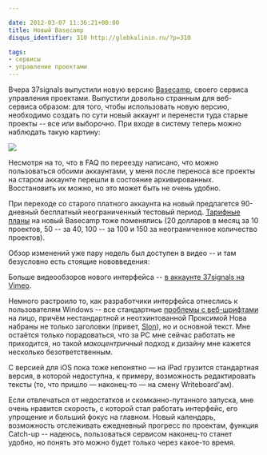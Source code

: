 ```yaml
---

date: 2012-03-07 11:36:21+00:00
title: Новый Basecamp
disqus_identifier: 310 http://glebkalinin.ru/?p=310

tags:
- сервисы
- управление проектами
---
```


Вчера 37signals выпустили новую версию [Basecamp](http://basecamphq.com), своего сервиса управления проектами. Выпустили довольно странным для веб-сервиса образом: для того, чтобы использовать новую версию, необходимо создать по сути новый аккаунт и перенести туда старые проекты -- все или выборочно. При входе в систему теперь можно наблюдать такую картину:

![](http://glebkalinin.ru/featured/2012/03/basecamp-01.png)

Несмотря на то, что в FAQ по переезду написано, что можно пользоваться обоими аккаунтами, у меня после переноса все проекты на старом аккаунте перешли в состояние архивированных. Восстановить их можно, но это может быть не очень удобно. 

При переходе со старого платного аккаунта на новый предлагется 90-дневный бесплатный неограниченный тестовый период. [Тарифные планы](http://basecamp.com/pricing) на новый Basecamp тоже поменялись (20 долларов в месяц за 10 проектов, 50 -- за 40, 100 -- за 100 и 150 за неограниченное количество проектов). 


Обзор изменений уже пару недель был доступен в видео -- и там безусловно есть стоящие нововведения:



Больше видеообзоров нового интерфейса -- [в аккаунте 37signals на Vimeo](http://vimeo.com/signals/videos).



Немного растроило то, как разработчики интерфейса отнеслись к пользователям Windows -- все стандартные [проблемы с веб-шрифтами](http://typographica.org/2011/on-typography/the-state-of-webfont-quality-from-a-type-designers-view/) на лицо, причём нестандартной и неотхинтованной Проксимой Нова набраны не только заголовки (привет, [Slon](http://slon.ru)), но и основной текст. Мне остаётся только порадоваться, что за PC мне сейчас работать не приходится, но такой _макоцентричный_ подход к дизайну мне кажется несколько безответственным.

С версией для iOS пока тоже непонятно — на iPad грузится стандартная версия, в которой недоступна, к примеру, возможность редактировать тексты (то, что пришло — наконец-то — на смену Writeboard'ам).

Если отвлечаться от недостатков и скомканно-путанного запуска, мне очень нравится скорость, с которой стал работать интерфейс, его упрощение и больший фокус на главном. Новый календарь, возможность отслеживать ежедневный прогресс по проектам, функция Catch-up -- надеюсь, пользоваться сервисом наконец-то станет удобно, но понять это можно будет только через какое-то время.
